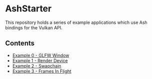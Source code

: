 # AshStarter

This repository holds a series of example applications which use Ash bindings
for the Vulkan API.

## Contents

- [Example 0 - GLFW Window](./examples/e00)
- [Example 1 - Render Device](./examples/e01)
- [Example 2 - Swapchain](./examples/e02)
- [Example 3 - Frames In Flight](./examples/e03)

